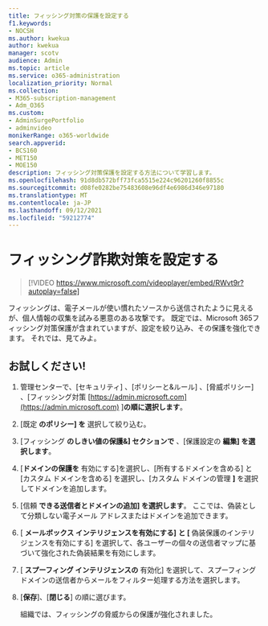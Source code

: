 ```yaml
---
title: フィッシング対策の保護を設定する
f1.keywords:
- NOCSH
ms.author: kwekua
author: kwekua
manager: scotv
audience: Admin
ms.topic: article
ms.service: o365-administration
localization_priority: Normal
ms.collection:
- M365-subscription-management
- Adm_O365
ms.custom:
- AdminSurgePortfolio
- adminvideo
monikerRange: o365-worldwide
search.appverid:
- BCS160
- MET150
- MOE150
description: フィッシング対策保護を設定する方法について学習します。
ms.openlocfilehash: 91d8db572bff73fca5515e224c96201260f8855c
ms.sourcegitcommit: d08fe0282be75483608e96df4e6986d346e97180
ms.translationtype: MT
ms.contentlocale: ja-JP
ms.lasthandoff: 09/12/2021
ms.locfileid: "59212774"
---
```

# <a name="set-up-anti-phishing"></a>フィッシング詐欺対策を設定する

> [!VIDEO https://www.microsoft.com/videoplayer/embed/RWvt9r?autoplay=false]

フィッシングは、電子メールが使い慣れたソースから送信されたように見えるが、個人情報の収集を試みる悪意のある攻撃です。 既定では、Microsoft 365フィッシング対策保護が含まれていますが、設定を絞り込み、その保護を強化できます。 それでは、見てみよ。

## <a name="try-it"></a>お試しください!

1. 管理センターで、[セキュリティ] 、[ポリシーと&ルール] 、[脅威ポリシー] 、[フィッシング対策 [https://admin.microsoft.com](https://admin.microsoft.com) ]**の順に選択します**。  
1. [既定 **のポリシー] を** 選択して絞り込む。
1. [フィッシング **のしきい値の保護&] セクションで** 、[保護設定の **編集] を選択します**。
1. [**ドメインの保護を** 有効にする]を選択し、[所有するドメインを含める] と [カスタム ドメインを含める] を選択し、[カスタム ドメインの管理 **]** を選択してドメインを追加します。
1. [信頼 **できる送信者とドメインの追加] を選択します**。 ここでは、偽装として分類しない電子メール アドレスまたはドメインを追加できます。
1. [ **メールボックス インテリジェンスを有効にする]** **と [** 偽装保護のインテリジェンスを有効にする] を選択して、各ユーザーの個々の送信者マップに基づいて強化された偽装結果を有効にします。
1. [ **スプーフィング インテリジェンスの** 有効化] を選択して、スプーフィング ドメインの送信者からメールをフィルター処理する方法を選択します。
1. [**保存**]、[**閉じる**] の順に選びます。

    組織では、フィッシングの脅威からの保護が強化されました。
